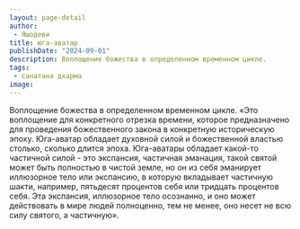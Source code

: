 ```yaml
---
layout: page-detail
author:
 - Яшодеви
title: юга-аватар
publishDate: "2024-09-01"
description: Воплощение божества в определенном временном цикле.
tags:
 - санатана дхарма
image: 
---
```


Воплощение божества в определенном временном цикле.
 «Это воплощение для конкретного отрезка времени, которое предназначено для проведения божественного закона в конкретную историческую эпоху. Юга-аватар обладает духовной силой и божественной властью столько, сколько длится эпоха. Юга-аватары обладает какой-то частичной силой - это экспансия, частичная эманация, такой святой может быть полностью в чистой земле, но он из себя эманирует иллюзорное тело или экспансию, в которую вкладывает частичную шакти, например, пятьдесят процентов себя или тридцать процентов себя. Эта экспансия, иллюзорное тело осознанно, и оно может действовать в мире людей полноценно, тем не менее, оно несет не всю силу святого, а частичную».

